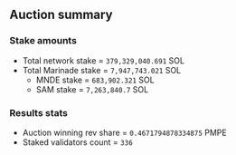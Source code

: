 ## Auction summary

### Stake amounts
- Total network stake = `379,329,040.691` SOL
- Total Marinade stake = `7,947,743.021` SOL
  - MNDE stake = `683,902.321` SOL
  - SAM stake = `7,263,840.7` SOL

### Results stats
- Auction winning rev share = `0.4671794878334875` PMPE
- Staked validators count = `336`
